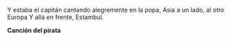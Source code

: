  Y estaba el capitán cantando alegremente en la popa,
 Asia a un lado, al otro Europa
 Y allá en frente, Estambul.

 **Canción del pirata**
